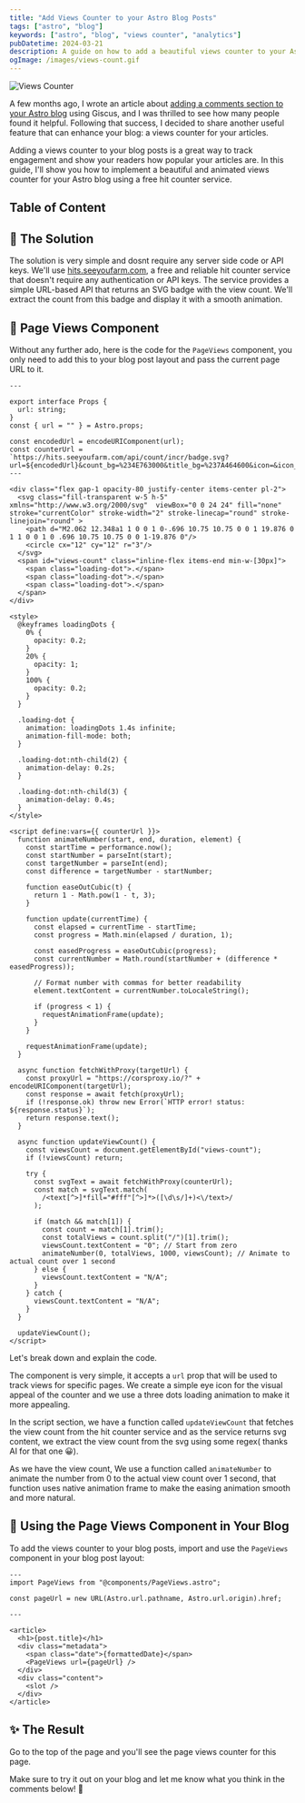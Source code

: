 ```yaml
---
title: "Add Views Counter to your Astro Blog Posts"
tags: ["astro", "blog"]
keywords: ["astro", "blog", "views counter", "analytics"]
pubDatetime: 2024-03-21
description: A guide on how to add a beautiful views counter to your Astro blog posts using a free hit counter service
ogImage: /images/views-count.gif
---
```


![Views Counter](/images/views-count.gif)

A few months ago, I wrote an article about [adding a comments section to your Astro blog](/posts/add-comments-section-to-your-astro-blog) using Giscus, and I was thrilled to see how many people found it helpful. Following that success, I decided to share another useful feature that can enhance your blog: a views counter for your articles.

Adding a views counter to your blog posts is a great way to track engagement and show your readers how popular your articles are. In this guide, I'll show you how to implement a beautiful and animated views counter for your Astro blog using a free hit counter service.

## Table of Content

## 🎯 The Solution

The solution is very simple and dosnt require any server side code or API keys. We'll use [hits.seeyoufarm.com](https://hits.seeyoufarm.com/), a free and reliable hit counter service that doesn't require any authentication or API keys. The service provides a simple URL-based API that returns an SVG badge with the view count. We'll extract the count from this badge and display it with a smooth animation.

## 👀 Page Views Component

Without any further ado, here is the code for the `PageViews` component, you only need to add this to your blog post layout and pass the current page URL to it.

```astro
---

export interface Props {
  url: string;
}
const { url = "" } = Astro.props;

const encodedUrl = encodeURIComponent(url);
const counterUrl = `https://hits.seeyoufarm.com/api/count/incr/badge.svg?url=${encodedUrl}&count_bg=%234E763000&title_bg=%237A464600&icon=&icon_color=%23E7E7E7&title=Reads+%28Today+%2F+All+Time%29+%3A&edge_flat=true`;
---

<div class="flex gap-1 opacity-80 justify-center items-center pl-2">
  <svg class="fill-transparent w-5 h-5" xmlns="http://www.w3.org/2000/svg"  viewBox="0 0 24 24" fill="none" stroke="currentColor" stroke-width="2" stroke-linecap="round" stroke-linejoin="round" >
    <path d="M2.062 12.348a1 1 0 0 1 0-.696 10.75 10.75 0 0 1 19.876 0 1 1 0 0 1 0 .696 10.75 10.75 0 0 1-19.876 0"/>
    <circle cx="12" cy="12" r="3"/>
  </svg>
  <span id="views-count" class="inline-flex items-end min-w-[30px]">
    <span class="loading-dot">.</span>
    <span class="loading-dot">.</span>
    <span class="loading-dot">.</span>
  </span>
</div>

<style>
  @keyframes loadingDots {
    0% {
      opacity: 0.2;
    }
    20% {
      opacity: 1;
    }
    100% {
      opacity: 0.2;
    }
  }

  .loading-dot {
    animation: loadingDots 1.4s infinite;
    animation-fill-mode: both;
  }

  .loading-dot:nth-child(2) {
    animation-delay: 0.2s;
  }

  .loading-dot:nth-child(3) {
    animation-delay: 0.4s;
  }
</style>

<script define:vars={{ counterUrl }}>
  function animateNumber(start, end, duration, element) {
    const startTime = performance.now();
    const startNumber = parseInt(start);
    const targetNumber = parseInt(end);
    const difference = targetNumber - startNumber;

    function easeOutCubic(t) {
      return 1 - Math.pow(1 - t, 3);
    }

    function update(currentTime) {
      const elapsed = currentTime - startTime;
      const progress = Math.min(elapsed / duration, 1);

      const easedProgress = easeOutCubic(progress);
      const currentNumber = Math.round(startNumber + (difference * easedProgress));

      // Format number with commas for better readability
      element.textContent = currentNumber.toLocaleString();

      if (progress < 1) {
        requestAnimationFrame(update);
      }
    }

    requestAnimationFrame(update);
  }

  async function fetchWithProxy(targetUrl) {
    const proxyUrl = "https://corsproxy.io/?" + encodeURIComponent(targetUrl);
    const response = await fetch(proxyUrl);
    if (!response.ok) throw new Error(`HTTP error! status: ${response.status}`);
    return response.text();
  }

  async function updateViewCount() {
    const viewsCount = document.getElementById("views-count");
    if (!viewsCount) return;

    try {
      const svgText = await fetchWithProxy(counterUrl);
      const match = svgText.match(
        /<text[^>]*fill="#fff"[^>]*>([\d\s/]+)<\/text>/
      );

      if (match && match[1]) {
        const count = match[1].trim();
        const totalViews = count.split("/")[1].trim();
        viewsCount.textContent = "0"; // Start from zero
        animateNumber(0, totalViews, 1000, viewsCount); // Animate to actual count over 1 second
      } else {
        viewsCount.textContent = "N/A";
      }
    } catch {
      viewsCount.textContent = "N/A";
    }
  }

  updateViewCount();
</script>

```

Let's break down and explain the code.

The component is very simple, it accepts a `url` prop that will be used to track views for specific pages. We create a simple eye icon for the visual appeal of the counter and we use a three dots loading animation to make it more appealing.

In the script section, we have a function called `updateViewCount` that fetches the view count from the hit counter service and as the service returns svg content, we extract the view count from the svg using some regex( thanks AI for that one 😀).

As we have the view count, We use a function called `animateNumber` to animate the number from 0 to the actual view count over 1 second, that function uses native animation frame to make the easing animation smooth and more natural.

## 📝 Using the Page Views Component in Your Blog

To add the views counter to your blog posts, import and use the `PageViews` component in your blog post layout:

```astro
---
import PageViews from "@components/PageViews.astro";

const pageUrl = new URL(Astro.url.pathname, Astro.url.origin).href;

---

<article>
  <h1>{post.title}</h1>
  <div class="metadata">
    <span class="date">{formattedDate}</span>
    <PageViews url={pageUrl} />
  </div>
  <div class="content">
    <slot />
  </div>
</article>
```

## ✨ The Result

Go to the top of the page and you'll see the page views counter for this page.

Make sure to try it out on your blog and let me know what you think in the comments below! 🎉
